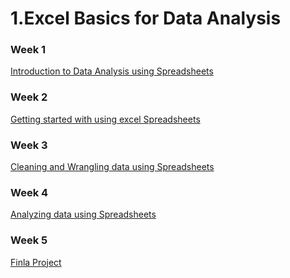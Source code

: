 # 1.Excel Basics for Data Analysis

### Week 1
[Introduction to Data Analysis using Spreadsheets](https://github.com/TenzinTsundue/IBM-Data-Analyst-Professional-Certificate/tree/main/2.Excel%20Basics%20for%20Data%20Analysis/week%201)
### Week 2
[Getting started with using excel Spreadsheets](https://github.com/TenzinTsundue/IBM-Data-Analyst-Professional-Certificate/tree/main/2.Excel%20Basics%20for%20Data%20Analysis/week%202)
### Week 3
[Cleaning and Wrangling data using Spreadsheets]()
### Week 4
[Analyzing data using Spreadsheets]()
### Week 5
[Finla Project]()
